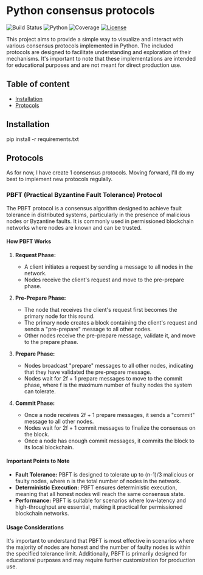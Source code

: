 # Python consensus protocols

![Build Status](https://github.com/Tanguyvans/consensus_protocols/actions/workflows/ci.yml/badge.svg)
![Python](https://img.shields.io/badge/language-Python-blue)
![Coverage](https://img.shields.io/badge/coverage-73%25-brightgreen)
[![License](https://img.shields.io/badge/license-MIT-green)](LICENSE)

This project aims to provide a simple way to visualize and interact with various consensus protocols implemented in Python. The included protocols are designed to facilitate understanding and exploration of their mechanisms. It's important to note that these implementations are intended for educational purposes and are not meant for direct production use.

## Table of content

- [Installation](#installation)
- [Protocols](#protocols)

## Installation

pip install -r requirements.txt

## Protocols

As for now, I have create 1 consensus protocols. Moving forward, I'll do my best to implement new protocols regulally.

### PBFT (Practical Byzantine Fault Tolerance) Protocol

The PBFT protocol is a consensus algorithm designed to achieve fault tolerance in distributed systems, particularly in the presence of malicious nodes or Byzantine faults. It is commonly used in permissioned blockchain networks where nodes are known and can be trusted.

#### How PBFT Works

1. **Request Phase:**

   - A client initiates a request by sending a message to all nodes in the network.
   - Nodes receive the client's request and move to the pre-prepare phase.

2. **Pre-Prepare Phase:**

   - The node that receives the client's request first becomes the primary node for this round.
   - The primary node creates a block containing the client's request and sends a "pre-prepare" message to all other nodes.
   - Other nodes receive the pre-prepare message, validate it, and move to the prepare phase.

3. **Prepare Phase:**

   - Nodes broadcast "prepare" messages to all other nodes, indicating that they have validated the pre-prepare message.
   - Nodes wait for 2f + 1 prepare messages to move to the commit phase, where f is the maximum number of faulty nodes the system can tolerate.

4. **Commit Phase:**
   - Once a node receives 2f + 1 prepare messages, it sends a "commit" message to all other nodes.
   - Nodes wait for 2f + 1 commit messages to finalize the consensus on the block.
   - Once a node has enough commit messages, it commits the block to its local blockchain.

#### Important Points to Note

- **Fault Tolerance:** PBFT is designed to tolerate up to (n-1)/3 malicious or faulty nodes, where n is the total number of nodes in the network.
- **Deterministic Execution:** PBFT ensures deterministic execution, meaning that all honest nodes will reach the same consensus state.
- **Performance:** PBFT is suitable for scenarios where low-latency and high-throughput are essential, making it practical for permissioned blockchain networks.

#### Usage Considerations

It's important to understand that PBFT is most effective in scenarios where the majority of nodes are honest and the number of faulty nodes is within the specified tolerance limit. Additionally, PBFT is primarily designed for educational purposes and may require further customization for production use.
